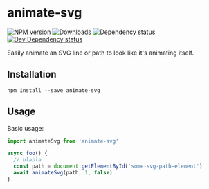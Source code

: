 # animate-svg

[![NPM version][npm-image]][npm-url] [![Downloads][downloads-image]][npm-url] [![Dependency status][david-dm-image]][david-dm-url] [![Dev Dependency status][david-dm-dev-image]][david-dm-dev-url]

Easily animate an SVG line or path to look like it's animating itself.

## Installation
```
npm install --save animate-svg
```

## Usage
Basic usage:
```javascript
import animateSvg from 'animate-svg'

async foo() {
  // blabla
  const path = document.getElementById('some-svg-path-element')
  await animateSvg(path, 1, false)
}
```

[npm-url]: https://npmjs.org/package/animate-svg
[downloads-image]: http://img.shields.io/npm/dm/animate-svg.svg
[npm-image]: http://img.shields.io/npm/v/animate-svg.svg
[david-dm-url]:https://david-dm.org/inker/animate-svg
[david-dm-image]:https://david-dm.org/inker/animate-svg.svg
[david-dm-dev-url]:https://david-dm.org/inker/animate-svg#info=devDependencies
[david-dm-dev-image]:https://david-dm.org/inker/animate-svg/dev-status.svg
